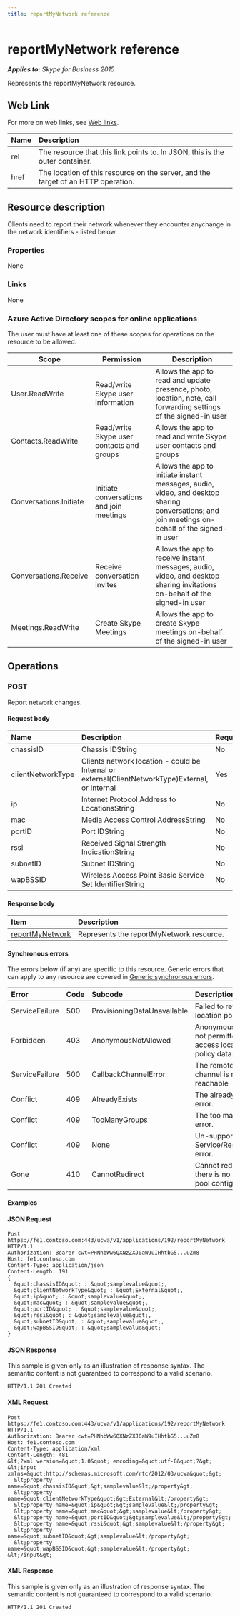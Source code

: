 ```yaml
---
title: reportMyNetwork reference
---
```

# reportMyNetwork reference

 _**Applies to:** Skype for Business 2015_


Represents the reportMyNetwork resource.
            

## Web Link
<a name = "sectionSection0"> </a>

For more on web links, see [Web links](WebLinks.md).


|**Name**|**Description**|
|:-----|:-----|
|rel|The resource that this link points to. In JSON, this is the outer container.|
|href|The location of this resource on the server, and the target of an HTTP operation.|

## Resource description
<a name = "sectionSection1"> </a>

Clients need to report their network whenever they encounter anychange in the network identifiers - listed below.

### Properties



None

### Links



None

### Azure Active Directory scopes for online applications



The user must have at least one of these scopes for operations on the resource to be allowed.

| **Scope** | **Permission** | **Description** |
| ----- | ----- | ----- |
| User.ReadWrite | Read/write Skype user information | Allows the app to read and update presence, photo, location, note, call forwarding settings of the signed-in user |
| Contacts.ReadWrite | Read/write Skype user contacts and groups | Allows the app to read and write Skype user contacts and groups |
| Conversations.Initiate | Initiate conversations and join meetings | Allows the app to initiate instant messages, audio, video, and desktop sharing conversations; and join meetings on-behalf of the signed-in user |
| Conversations.Receive | Receive conversation invites | Allows the app to receive instant messages, audio, video, and desktop sharing invitations on-behalf of the signed-in user |
| Meetings.ReadWrite | Create Skype Meetings | Allows the app to create Skype meetings on-behalf of the signed-in user |

## Operations



<a name="sectionSection2"></a>

### POST




Report network changes.

#### Request body




|**Name**|**Description**|**Required?**|
|:-----|:-----|:-----|
|chassisID|Chassis IDString|No|
|clientNetworkType|Clients network location - could be Internal or external(ClientNetworkType)External, or Internal|Yes|
|ip|Internet Protocol Address to LocationsString|No|
|mac|Media Access Control AddressString|No|
|portID|Port IDString|No|
|rssi|Received Signal Strength IndicationString|No|
|subnetID|Subnet IDString|No|
|wapBSSID|Wireless Access Point Basic Service Set IdentifierString|No|

#### Response body



|**Item**|**Description**|
|:-----|:-----|
|[reportMyNetwork](ReportMyNetwork_ref.md)|Represents the reportMyNetwork resource.|

#### Synchronous errors



The errors below (if any) are specific to this resource. Generic errors that can apply to any resource are covered in [Generic synchronous errors](GenericSynchronousErrors.md).

|**Error**|**Code**|**Subcode**|**Description**|
|:-----|:-----|:-----|:-----|
|ServiceFailure|500|ProvisioningDataUnavailable|Failed to retrieve location policy data.|
|Forbidden|403|AnonymousNotAllowed|Anonymous users are not permitted to access location policy data.|
|ServiceFailure|500|CallbackChannelError|The remote event channel is not reachable|
|Conflict|409|AlreadyExists|The already exists error.|
|Conflict|409|TooManyGroups|The too many groups error.|
|Conflict|409|None|Un-supported Service/Resource/API error.|
|Gone|410|CannotRedirect|Cannot redirect since there is no back up pool configured.|

#### Examples




#### JSON Request




```
Post https://fe1.contoso.com:443/ucwa/v1/applications/192/reportMyNetwork HTTP/1.1
Authorization: Bearer cwt=PHNhbWw6QXNzZXJ0aW9uIHhtbG5...uZm8
Host: fe1.contoso.com
Content-Type: application/json
Content-Length: 191
{
  &quot;chassisID&quot; : &quot;samplevalue&quot;,
  &quot;clientNetworkType&quot; : &quot;External&quot;,
  &quot;ip&quot; : &quot;samplevalue&quot;,
  &quot;mac&quot; : &quot;samplevalue&quot;,
  &quot;portID&quot; : &quot;samplevalue&quot;,
  &quot;rssi&quot; : &quot;samplevalue&quot;,
  &quot;subnetID&quot; : &quot;samplevalue&quot;,
  &quot;wapBSSID&quot; : &quot;samplevalue&quot;
}
```


#### JSON Response



This sample is given only as an illustration of response syntax. The semantic content is not guaranteed to correspond to a valid scenario.
```
HTTP/1.1 201 Created

```


#### XML Request




```
Post https://fe1.contoso.com:443/ucwa/v1/applications/192/reportMyNetwork HTTP/1.1
Authorization: Bearer cwt=PHNhbWw6QXNzZXJ0aW9uIHhtbG5...uZm8
Host: fe1.contoso.com
Content-Type: application/xml
Content-Length: 481
&lt;?xml version=&quot;1.0&quot; encoding=&quot;utf-8&quot;?&gt;
&lt;input xmlns=&quot;http://schemas.microsoft.com/rtc/2012/03/ucwa&quot;&gt;
  &lt;property name=&quot;chassisID&quot;&gt;samplevalue&lt;/property&gt;
  &lt;property name=&quot;clientNetworkType&quot;&gt;External&lt;/property&gt;
  &lt;property name=&quot;ip&quot;&gt;samplevalue&lt;/property&gt;
  &lt;property name=&quot;mac&quot;&gt;samplevalue&lt;/property&gt;
  &lt;property name=&quot;portID&quot;&gt;samplevalue&lt;/property&gt;
  &lt;property name=&quot;rssi&quot;&gt;samplevalue&lt;/property&gt;
  &lt;property name=&quot;subnetID&quot;&gt;samplevalue&lt;/property&gt;
  &lt;property name=&quot;wapBSSID&quot;&gt;samplevalue&lt;/property&gt;
&lt;/input&gt;
```


#### XML Response



This sample is given only as an illustration of response syntax. The semantic content is not guaranteed to correspond to a valid scenario.
```
HTTP/1.1 201 Created

```


